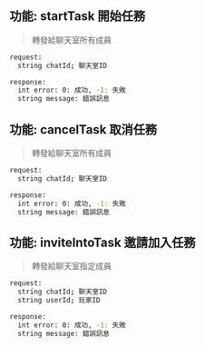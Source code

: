 ## 功能: startTask 開始任務

> 轉發給聊天室所有成員

```bash
request:
  string chatId; 聊天室ID
```

```bash
response:
  int error: 0: 成功, -1: 失敗
  string message: 錯誤訊息
```

## 功能: cancelTask 取消任務

> 轉發給聊天室所有成員

```bash
request:
  string chatId; 聊天室ID
```

```bash
response:
  int error: 0: 成功, -1: 失敗
  string message: 錯誤訊息
```

## 功能: inviteIntoTask 邀請加入任務

> 轉發給聊天室指定成員

```bash
request:
  string chatId; 聊天室ID
  string userId; 玩家ID
```

```bash
response:
  int error: 0: 成功, -1: 失敗
  string message: 錯誤訊息
```
